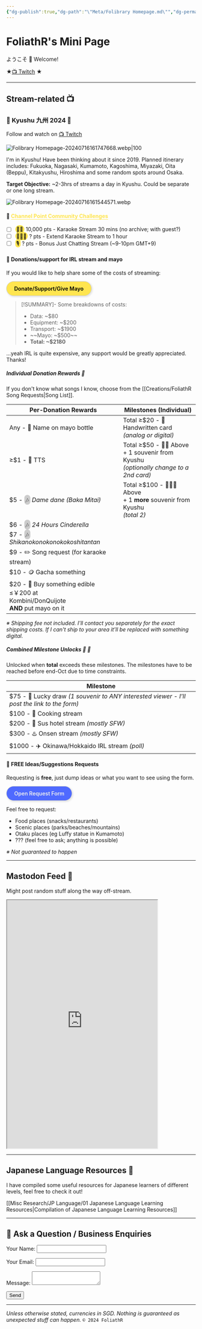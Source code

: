```yaml
---
{"dg-publish":true,"dg-path":"\"Meta/Folibrary Homepage.md\"","dg-permalink":"home","permalink":"/home/","hide":true,"tags":["gardenEntry"],"dgHomeLink":"false","dgShowBacklinks":"false","dgShowLocalGraph":"false","dgShowInlineTitle":"false","dgShowToc":"false","dgShowFileTree":"false","dgEnableSearch":"false","noteIcon":""}
---
```



# FoliathR's Mini Page
ようこそ 👋 Welcome! 

★[📺 Twitch](https://twitch.tv/foliathr) ★

---
## Stream-related 📺
### 🗾 Kyushu 九州 2024 🗾
Follow and watch on [📺 Twitch](https://twitch.tv/foliathr)

![Folibrary Homepage-20240716161747668.webp|100](/img/user/z.Images/image/Folibrary%20Homepage-20240716161747668.webp)

I'm in Kyushu! Have been thinking about it since 2019. Planned itinerary includes: Fukuoka, Nagasaki, Kumamoto, Kagoshima, Miyazaki, Oita (Beppu), Kitakyushu, Hiroshima and some random spots around Osaka. 

**Target Objective:** ~2-3hrs of streams a day in Kyushu. Could be separate or one long stream.

![Folibrary Homepage-20240716161544571.webp](/img/user/z.Images/image/Folibrary%20Homepage-20240716161544571.webp)

#### 🎯 <span style="color:#ffe54f; border-bottom: 1px solid; width:100%;">Channel Point Community Challenges</span>
- [ ] <span style="background-color: #ffe54f; border-radius:1em;padding:0.2em;">🎤🎵</span> 10,000 pts - Karaoke Stream 30 mins (no archive; with guest?)
- [ ] <span style="background-color: #ffe54f; border-radius:1em;padding:0.2em;">🎤🎵🎵</span> ? pts - Extend Karaoke Stream to 1 hour
- [ ] <span style="background-color: #ffe54f; border-radius:1em;padding:0.2em;">🎙️</span> ? pts - Bonus Just Chatting Stream (~9-10pm GMT+9)

#### 💪 Donations/support for IRL stream and mayo
If you would like to help share some of the costs of streaming:

<a href="https://streamlabs.com/foliathr/tip" target="_blank" style="display: inline-block; padding: 10px 20px; border: 1px solid #ccc; box-shadow: 2px 2px 4px 1px rgba(0, 0, 0, .1); border-radius: 2em; text-decoration: none; color: #000; background-color: #ffe54f; font-weight: 600;">Donate/Support/Give Mayo</a>

> [!SUMMARY]- Some breakdowns of costs:
> - Data: ~$80
> - Equipment: ~$200
> - Transport: ~$1900
> - ~~Mayo: ~$500~~
> - **Total: ~$2180**

…yeah IRL is quite expensive, any support would be greatly appreciated. Thanks!
##### Individual Donation Rewards 🎺
If you don't know what songs I know, choose from the [[Creations/FoliathR Song Requests\|Song List]].

| Per-Donation Rewards                                                                                                    | Milestones (Individual)                                                                      |
| ----------------------------------------------------------------------------------------------------------------------- | -------------------------------------------------------------------------------------------- |
| Any - 📛 Name on mayo bottle                                                                                            | Total ≥$20 - 📝 Handwritten card <br>*(analog or digital)*                                   |
| ≥$1 - 📣 TTS<br>                                                                                                        | Total ≥$50 - 📝🎁 Above<br>\+ 1 souvenir from Kyushu <br>*(optionally change to a 2nd card)* |
| $5 - <span style="background-color: #cccccc; border-radius:1em;padding:0.2em;">🎶</span> *Dame dane (Baka Mitai)*       | Total ≥$100 - 📝🎁🎁 Above<br>\+ 1 **more** souvenir from Kyushu<br>*(total 2)*              |
| $6 - <span style="background-color: #cccccc; border-radius:1em;padding:0.2em;">🎶</span> *24 Hours Cinderella*          |                                                                                              |
| $7 - <span style="background-color: #cccccc; border-radius:1em;padding:0.2em;">🎶</span> *Shikanokonokonokokoshitantan* |                                                                                              |
| $9 - ✏️ Song request (for karaoke stream)<br>                                                                           |                                                                                              |
| $10 - 🪙 Gacha something                                                                                                |                                                                                              |
| $20 - 🍤 Buy something edible ≤￥200 at <br>Kombini/DonQuijote <br>**AND** put mayo on it                                |                                                                                              |

*※ Shipping fee not included. I'll contact you separately for the exact shipping costs. If I can't ship to your area it'll be replaced with something digital.*

##### Combined Milestone Unlocks 🍾 🎊

Unlocked when **total** exceeds these milestones. The milestones have to be reached before end-Oct due to time constraints.

| Milestone                                                                                    |
| -------------------------------------------------------------------------------------------- |
| $75 - 🎁 Lucky draw *(1 souvenir to ANY interested viewer - I'll post the link to the form)* |
| $100 - 🍜 Cooking stream                                                                     |
| $200 - 🏩 Sus hotel stream *(mostly SFW)*                                                    |
| $300 - ♨️ Onsen stream *(mostly SFW)*                                                        |
| $1000 - ✈️ Okinawa/Hokkaido IRL stream *(poll)*                                              |

#### 📝 FREE Ideas/Suggestions Requests
Requesting is **free**, just dump ideas or what you want to see using the form.

<a href="#" target="_blank" style="display: inline-block; padding: 10px 20px; border: 1px solid #ccc; box-shadow: 2px 2px 4px 1px rgba(0, 0, 0, .1); border-radius: 2em; text-decoration: none; color: #eee; background-color: #4f6aff; font-weight: 600;">Open Request Form</a>

Feel free to request:
- Food places (snacks/restaurants)
- Scenic places (parks/beaches/mountains)
- Otaku places (eg Luffy statue in Kumamoto)
- ??? (feel free to ask; anything is possible)

*※ Not guaranteed to happen*


---
## Mastodon Feed 📱
Might post random stuff along the way off-stream.

<iframe allowfullscreen sandbox="allow-top-navigation allow-scripts allow-popups allow-popups-to-escape-sandbox" width="400" height="660" src="https://mastofeed.com/apiv2/feed?userurl=https%3A%2F%2Ffosstodon.org%2Fusers%2Ffoliathr&theme=dark&size=80&header=true&replies=false&boosts=false"></iframe>

---
## Japanese Language Resources 🎌
I have compiled some useful resources for Japanese learners of different levels, feel free to check it out!

[[Misc Research/JP Language/01 Japanese Language Learning Resources\|Compilation of Japanese Language Learning Resources]]

---
## 💬 Ask a Question / Business Enquiries
<form name="contact" method="POST" data-netlify="true">
  <p>
    <label>Your Name: <input type="text" name="name" /></label>
  </p>
  <p>
    <label>Your Email: <input type="email" name="email" /></label>
  </p>
  <p>
    <label>Message: <textarea name="message"></textarea></label>
  </p>
  <p>
    <button type="submit">Send</button>
  </p>
</form>

---

*Unless otherwise stated, currencies in SGD. Nothing is guaranteed as unexpected stuff can happen.*
`© 2024 FoliathR `
<a rel="me" href="https://fosstodon.org/@foliathr"></a>
